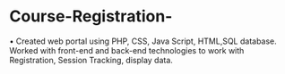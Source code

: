 # Course-Registration-
•	Created web portal using PHP, CSS, Java Script, HTML,SQL database. Worked with front-end and back-end technologies to work with Registration, Session Tracking, display data.
